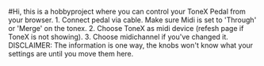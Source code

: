 #Hi, this is a hobbyproject where you can control your ToneX Pedal from your browser.
    1. Connect pedal via cable. Make sure Midi is set to 'Through' or 'Merge' on the tonex.
    2. Choose ToneX as midi device (refesh page if ToneX is not showing).
    3. Choose midichannel if you've changed it.
    DISCLAIMER: The information is one way, the knobs won't know what your settings are until you move them here. 

